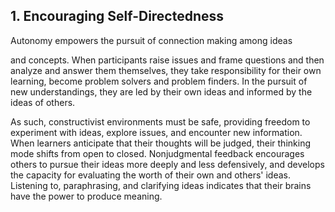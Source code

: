 ## 1. Encouraging Self-Directedness

Autonomy empowers the pursuit of connection making among ideas

and concepts. When participants raise issues and frame questions and then analyze and answer them themselves, they take responsibility for their own learning, become problem solvers and problem finders. In the pursuit of new understandings, they are led by their own ideas and informed by the ideas of others.

As such, constructivist environments must be safe, providing freedom to experiment with ideas, explore issues, and encounter new information. When learners anticipate that their thoughts will be judged, their thinking mode shifts from open to closed. Nonjudgmental feedback encourages others to pursue their ideas more deeply and less defensively, and develops the capacity for evaluating the worth of their own and others' ideas. Listening to, paraphrasing, and clarifying ideas indicates that their brains have the power to produce meaning.